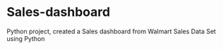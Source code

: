 # Sales-dashboard
Python project, created a Sales dashboard from Walmart Sales Data Set using Python
